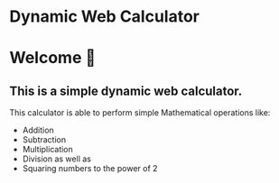 # Dynamic Web Calculator

# Welcome 👋

## This is a simple dynamic web calculator.

This calculator is able to perform simple Mathematical operations like:

- Addition
- Subtraction
- Multiplication
- Division as well as
- Squaring numbers to the power of 2
